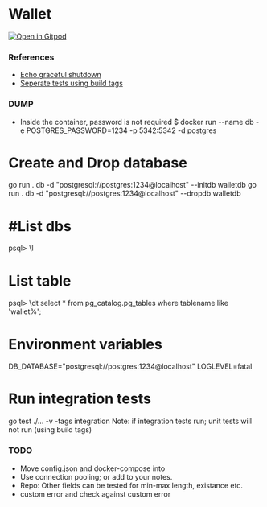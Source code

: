 # Wallet
[![Open in Gitpod](https://gitpod.io/button/open-in-gitpod.svg)](https://gitpod.io/#https://github.com/polarbit/bluelabs-wallet)



### References
- [Echo graceful shutdown](https://echo.labstack.com/cookbook/graceful-shutdown/)
- [Seperate tests using build tags](https://mickey.dev/posts/go-build-tags-testing/)



### DUMP
- Inside the container, password is not required
$ docker run --name db -e POSTGRES_PASSWORD=1234 -p 5342:5342 -d postgres


# Create and Drop database
go run . db -d "postgresql://postgres:1234@localhost" --initdb walletdb
go run . db -d "postgresql://postgres:1234@localhost" --dropdb walletdb

# #List dbs
psql> \l
# List table
psql> \dt
select * from pg_catalog.pg_tables where tablename like 'wallet%';

# Environment variables
DB_DATABASE="postgresql://postgres:1234@localhost"
LOGLEVEL=fatal 

# Run integration tests
go test ./...  -v -tags integration
Note: if integration tests run; unit tests will not run (using build tags)


### TODO
- Move config.json and docker-compose into
- Use connection pooling; or add to your notes.
- Repo: Other fields can be tested for min-max length, existance etc.
- custom error and check against custom error
